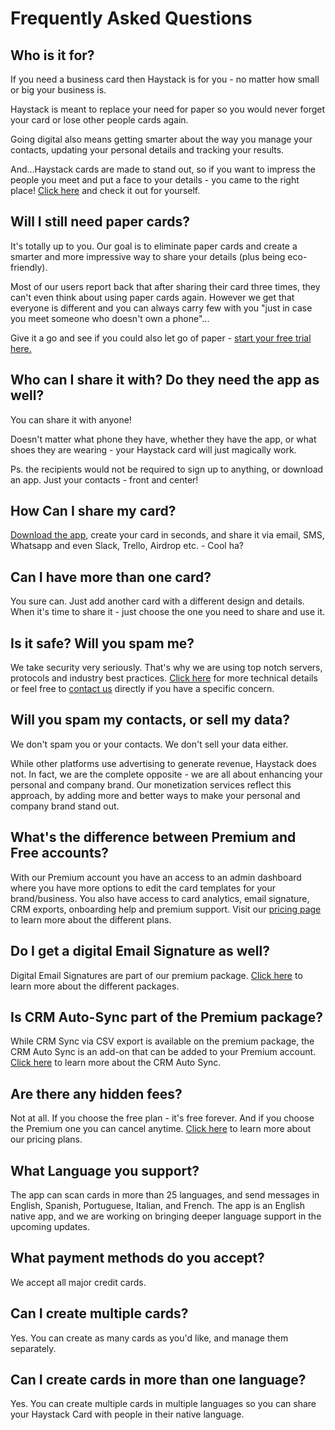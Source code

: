 # Frequently Asked Questions



## Who is it for?

If you need a business card then Haystack is for you - no matter how small or big your business is.

Haystack is meant to replace your need for paper so you would never forget your card or lose other people cards again.

Going digital also means getting smarter about the way you manage your contacts, updating your personal details and tracking your results. 

And...Haystack cards are made to stand out, so if you want to impress the people you meet and put a face to your details - you came to the right place! [Click here](/) and check it out for yourself.



## Will I still need paper cards?

It's totally up to you. Our goal is to eliminate paper cards and create a smarter and more impressive way to share your details (plus being eco-friendly).

Most of our users report back that after sharing their card three times, they can't even think about using paper cards again. However we get that everyone is different and you can always carry few with you "just in case you meet someone who doesn't own a phone"... 

Give it a go and see if you could also let go of paper - [start your free trial here.](/pricing)



## Who can I share it with? Do they need the app as well?

You can share it with anyone!

Doesn't matter what phone they have, whether they have the app, or what shoes they are wearing - your Haystack card will just magically work.

Ps. the recipients would not be required to sign up to anything, or download an app. Just your contacts - front and center!



## How Can I share my card?

[Download the app](http://example.com/), create your card in seconds, and share it via email, SMS, Whatsapp and even Slack, Trello, Airdrop etc. - Cool ha?



## Can I have more than one card?

You sure can. Just add another card with a different design and details. 
When it's time to share it - just choose the one you need to share and use it.



## Is it safe? Will you spam me?

We take security very seriously. That's why we are using top notch servers, protocols and industry best practices. [Click here](/technicalspecifications) for more technical details or feel free to [contact us]({{site.data.links.contact_us}}) directly if you have a specific concern.



## Will you spam my contacts, or sell my data?

We don't spam you or your contacts. We don't sell your data either.

While other platforms use advertising to generate revenue, Haystack does not. In fact, we are the complete opposite - we are all about enhancing your personal and company brand. Our monetization services reflect this approach, by adding more and better ways to make your personal and company brand stand out.  



## What's the difference between Premium and Free accounts?

With our Premium account you have an access to an admin dashboard where you have more options to edit the card templates for your brand/business. 
You also have access to card analytics, email signature, CRM exports, onboarding help and premium support. Visit our [pricing page](/pricing) to learn more about the different plans.



## Do I get a digital Email Signature as well?

Digital Email Signatures are part of our premium package. [Click here](/pricing) to learn more about the different packages.



## Is CRM Auto-Sync part of the Premium package?

While CRM Sync via CSV export is available on the premium package, the CRM Auto Sync is an add-on that can be added to your Premium account. [Click here](mailto:sales+crm@thehaystackapp.com?Subject=CRM%20inquiry&Body=Hi%2C%0A%0AYour%20message%3A%0A%0AName%3A%0ARole%3A%0ACompany%3A%0APhone%20Number%3A) to learn more about the CRM Auto Sync.



## Are there any hidden fees?

Not at all. If you choose the free plan - it's free forever. And if you choose the Premium one you can cancel anytime. [Click here](/pricing) to learn more about our pricing plans.



## What Language you support?

The app can scan cards in more than 25 languages, and send messages in English, Spanish, Portuguese, Italian, and French. The app is an English native app, and we are working on bringing deeper language support in the upcoming updates. 



## What payment methods do you accept?

We accept all major credit cards.



## Can I create multiple cards?

Yes. You can create as many cards as you'd like, and manage them separately.



## Can I create cards in more than one language?

Yes. You can create multiple cards in multiple languages so you can share your Haystack Card with people in their native language.